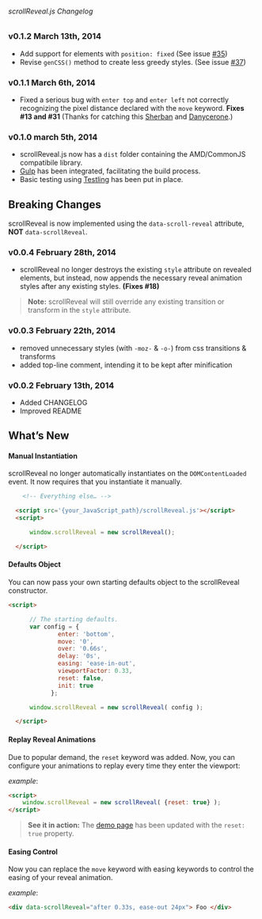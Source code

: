 ###### scrollReveal.js Changelog

### v0.1.2   March 13th, 2014

* Add support for elements with `position: fixed` (See issue [#35](https://github.com/julianlloyd/scrollReveal.js/pull/35))
* Revise `genCSS()` method to create less greedy styles. (See issue [#37](https://github.com/julianlloyd/scrollReveal.js/pull/37))

### v0.1.1   March 6th, 2014

* Fixed a serious bug with `enter top` and `enter left` not correctly recognizing the pixel distance declared with the `move` keyword. **Fixes #13 and #31** (Thanks for catching this [Sherban](https://github.com/sherban1988) and [Danycerone](https://github.com/damycerone).)

### v0.1.0   march 5th, 2014

* scrollReveal.js now has a `dist` folder containing the AMD/CommonJS compatibile library.
* [Gulp](http://gulpjs.com/) has been integrated, facilitating the build process.
* Basic testing using [Testling](https://ci.testling.com/) has been put in place.

Breaking Changes
----------------
scrollReveal is now implemented using the `data-scroll-reveal` attribute, **NOT** `data-scrollReveal`.

###  v0.0.4  February 28th, 2014

* scrollReveal no longer destroys the existing `style` attribute on revealed elements, but instead, now appends the necessary reveal animation styles after any existing styles. **(Fixes #18)**

>**Note:** scrollReveal will still override any existing transition or transform in the `style` attribute.

###  v0.0.3  February 22th, 2014

* removed unnecessary styles (with `-moz-` & `-o-`) from css transitions & transforms
* added top-line comment, intending it to be kept after minification

###  v0.0.2  February 13th, 2014

* Added CHANGELOG
* Improved README

What’s New
----------
#### Manual Instantiation
scrollReveal no longer automatically instantiates on the `DOMContentLoaded` event. It now requires that you instantiate it manually.

```html
    <!-- Everything else… -->

  <script src='{your_JavaScript_path}/scrollReveal.js'></script>
  <script>

      window.scrollReveal = new scrollReveal();

  </script>
```
#### Defaults Object

You can now pass your own starting defaults object to the scrollReveal constructor.

```html
<script>

      // The starting defaults.
      var config = {
              enter: 'bottom',
              move: '0',
              over: '0.66s',
              delay: '0s',
              easing: 'ease-in-out',
              viewportFactor: 0.33,
              reset: false,
              init: true
            };

      window.scrollReveal = new scrollReveal( config );

  </script>
```
#### Replay Reveal Animations
Due to popular demand, the `reset` keyword was added. Now, you can configure your animations to replay every time they enter the viewport:

*example*:
```html
<script>
    window.scrollReveal = new scrollReveal( {reset: true} );
</script>
```

>**See it in action:** The [demo page](http://julianlloyd.me/scrollreveal) has been updated with the `reset: true` property.

#### Easing Control
Now you can replace the `move` keyword with easing keywords to control the easing of your reveal animation.

*example*:
```html
<div data-scrollReveal="after 0.33s, ease-out 24px"> Foo </div>
```
